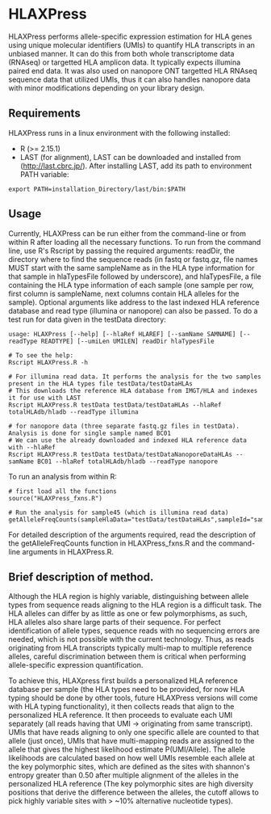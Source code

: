 # HLAXPress
HLAXPress performs allele-specific expression estimation for HLA genes using unique molecular identifiers (UMIs) to quantify HLA transcripts in an unbiased manner. It can do this from both whole transcriptome data (RNAseq) or targetted HLA amplicon data. It typically expects illumina paired end data. It was also used on nanopore ONT targetted HLA RNAseq sequence data that utilized UMIs, thus it can also handles nanopore data with minor modifications depending on your library design. 


## Requirements
HLAXPress runs in a linux environment with the following installed:
- R (>= 2.15.1)
- LAST (for alignment), LAST can be downloaded and installed from (http://last.cbrc.jp/). After installing LAST, add its path to environment PATH variable:  

```
export PATH=installation_Directory/last/bin:$PATH
```

## Usage
Currently, HLAXPress can be run either from the command-line or from within R after loading all the necessary functions. To run from the command line, use R's Rscript by passing the required arguments: readDir, the directory where to find the sequence reads (in fastq or fastq.gz, file names MUST start with the same sampleName as in the HLA type information for that sample in hlaTypesFile followed by underscore), and hlaTypesFile, a file containing the HLA type information of each sample (one sample per row, first column is sampleName, next columns contain HLA alleles for the sample). Optional arguments like address to the last indexed HLA reference database and read type (illumina or nanopore) can also be passed. To do a test run for data given in the testData directory:  

```
usage: HLAXPress [--help] [--hlaRef HLAREF] [--samName SAMNAME] [--readType READTYPE] [--umiLen UMILEN] readDir hlaTypesFile

# To see the help:
Rscript HLAXPress.R -h

# For illumina read data. It performs the analysis for the two samples present in the HLA types file testData/testDataHLAs
# This downloads the reference HLA database from IMGT/HLA and indexes it for use with LAST
Rscript HLAXPress.R testData testData/testDataHLAs --hlaRef totalHLAdb/hladb --readType illumina

# for nanopore data (three separate fastq.gz files in testData). Analysis is done for single sample named BC01
# We can use the already downloaded and indexed HLA reference data with --hlaRef
Rscript HLAXPress.R testData testData/testDataNanoporeDataHLAs --samName BC01 --hlaRef totalHLAdb/hladb --readType nanopore

```
To run an analysis from within R:

```
# first load all the functions
source("HLAXPress_fxns.R")

# Run the analysis for sample45 (which is illumina read data)
getAlleleFreqCounts(sampleHlaData="testData/testDataHLAs",sampleId="sample45",IlluminaDir="testData/testData")
```
For detailed description of the arguments required, read the description of the getAlleleFreqCounts function in HLAXPress_fxns.R and the command-line arguments in HLAXPress.R. 


## Brief description of method.
Although the HLA region is highly variable, distinguishing between allele types from sequence reads aligning to the HLA region is a difficult task. The HLA alleles can differ by as little as one or few polymorphisms, as such, HLA alleles also share large parts of their sequence. For perfect identification of allele types, sequence reads with no sequencing errors are needed, which is not possible with the current technology. Thus, as reads originating from HLA transcripts typically multi-map to multiple reference alleles, careful discrimination between them is critical when performing allele-specific expression quantification. 

To achieve this, HLAXpress first builds a personalized HLA reference database per sample (the HLA types need to be provided, for now HLA typing should be done by other tools, future HLAXPress versions will come with HLA typing functionality), it then collects reads that align to the personalized HLA reference. It then proceeds to evaluate each UMI separately (all reads having that UMI -> originating from same transcript). UMIs that have reads aligning to only one specific allele are counted to that allele (just once), UMIs that have multi-mapping reads are assigned to the allele that gives the highest likelihood estimate P(UMI/Allele). The allele likelihoods are calculated based on how well UMIs resemble each allele at the key polymorphic sites, which are defined as the sites with shannon's entropy greater than 0.50 after multiple alignment of the alleles in the personalized HLA reference (The key polymorphic sites are high diversity positions that derive the difference between the alleles, the cutoff allows to pick highly variable sites with > ~10% alternative nucleotide types).


